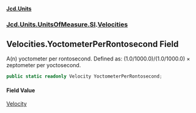 #### [Jcd.Units](index.md 'index')
### [Jcd.Units.UnitsOfMeasure.SI](Jcd.Units.UnitsOfMeasure.SI.md 'Jcd.Units.UnitsOfMeasure.SI').[Velocities](Velocities.md 'Jcd.Units.UnitsOfMeasure.SI.Velocities')

## Velocities.YoctometerPerRontosecond Field

A(n) yoctometer per rontosecond. Defined as: (1.0/1000.0)/(1.0/1000.0) × zeptometer per yoctosecond.

```csharp
public static readonly Velocity YoctometerPerRontosecond;
```

#### Field Value
[Velocity](Velocity.md 'Jcd.Units.UnitTypes.Velocity')
